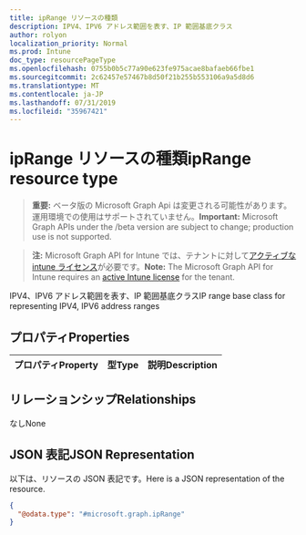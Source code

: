 ```yaml
---
title: ipRange リソースの種類
description: IPV4、IPV6 アドレス範囲を表す、IP 範囲基底クラス
author: rolyon
localization_priority: Normal
ms.prod: Intune
doc_type: resourcePageType
ms.openlocfilehash: 0755b0b5c77a90e623fe975acae8bafaeb66fbe1
ms.sourcegitcommit: 2c62457e57467b8d50f21b255b553106a9a5d8d6
ms.translationtype: MT
ms.contentlocale: ja-JP
ms.lasthandoff: 07/31/2019
ms.locfileid: "35967421"
---
```

# <a name="iprange-resource-type"></a><span data-ttu-id="47256-103">ipRange リソースの種類</span><span class="sxs-lookup"><span data-stu-id="47256-103">ipRange resource type</span></span>

> <span data-ttu-id="47256-104">**重要:** ベータ版の Microsoft Graph Api は変更される可能性があります。運用環境での使用はサポートされていません。</span><span class="sxs-lookup"><span data-stu-id="47256-104">**Important:** Microsoft Graph APIs under the /beta version are subject to change; production use is not supported.</span></span>

> <span data-ttu-id="47256-105">**注:** Microsoft Graph API for Intune では、テナントに対して[アクティブな intune ライセンス](https://go.microsoft.com/fwlink/?linkid=839381)が必要です。</span><span class="sxs-lookup"><span data-stu-id="47256-105">**Note:** The Microsoft Graph API for Intune requires an [active Intune license](https://go.microsoft.com/fwlink/?linkid=839381) for the tenant.</span></span>

<span data-ttu-id="47256-106">IPV4、IPV6 アドレス範囲を表す、IP 範囲基底クラス</span><span class="sxs-lookup"><span data-stu-id="47256-106">IP range base class for representing IPV4, IPV6 address ranges</span></span>

## <a name="properties"></a><span data-ttu-id="47256-107">プロパティ</span><span class="sxs-lookup"><span data-stu-id="47256-107">Properties</span></span>
|<span data-ttu-id="47256-108">プロパティ</span><span class="sxs-lookup"><span data-stu-id="47256-108">Property</span></span>|<span data-ttu-id="47256-109">型</span><span class="sxs-lookup"><span data-stu-id="47256-109">Type</span></span>|<span data-ttu-id="47256-110">説明</span><span class="sxs-lookup"><span data-stu-id="47256-110">Description</span></span>|
|:---|:---|:---|

## <a name="relationships"></a><span data-ttu-id="47256-111">リレーションシップ</span><span class="sxs-lookup"><span data-stu-id="47256-111">Relationships</span></span>
<span data-ttu-id="47256-112">なし</span><span class="sxs-lookup"><span data-stu-id="47256-112">None</span></span>

## <a name="json-representation"></a><span data-ttu-id="47256-113">JSON 表記</span><span class="sxs-lookup"><span data-stu-id="47256-113">JSON Representation</span></span>
<span data-ttu-id="47256-114">以下は、リソースの JSON 表記です。</span><span class="sxs-lookup"><span data-stu-id="47256-114">Here is a JSON representation of the resource.</span></span>
<!-- {
  "blockType": "resource",
  "@odata.type": "microsoft.graph.ipRange"
}
-->
``` json
{
  "@odata.type": "#microsoft.graph.ipRange"
}
```





